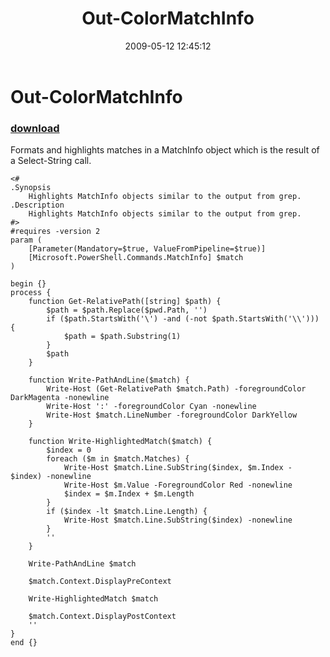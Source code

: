 ﻿---
pid:            1095
poster:         David Mohundro
title:          Out-ColorMatchInfo
date:           2009-05-12 12:45:12
format:         posh
parent:         0
parent:         0

---

# Out-ColorMatchInfo

### [download](1095.ps1)

Formats and highlights matches in a MatchInfo object which
is the result of a Select-String call.

```posh
<#
.Synopsis
	Highlights MatchInfo objects similar to the output from grep.
.Description
	Highlights MatchInfo objects similar to the output from grep.
#>
#requires -version 2
param ( 
	[Parameter(Mandatory=$true, ValueFromPipeline=$true)] 
	[Microsoft.PowerShell.Commands.MatchInfo] $match
)

begin {}
process { 
	function Get-RelativePath([string] $path) {
		$path = $path.Replace($pwd.Path, '')
		if ($path.StartsWith('\') -and (-not $path.StartsWith('\\'))) { 
			$path = $path.Substring(1) 
		}
		$path
	}

	function Write-PathAndLine($match) {
		Write-Host (Get-RelativePath $match.Path) -foregroundColor DarkMagenta -nonewline
		Write-Host ':' -foregroundColor Cyan -nonewline
		Write-Host $match.LineNumber -foregroundColor DarkYellow
	}

	function Write-HighlightedMatch($match) {
		$index = 0
		foreach ($m in $match.Matches) {
			Write-Host $match.Line.SubString($index, $m.Index - $index) -nonewline
			Write-Host $m.Value -ForegroundColor Red -nonewline
			$index = $m.Index + $m.Length
		}
		if ($index -lt $match.Line.Length) {
			Write-Host $match.Line.SubString($index) -nonewline
		}
		''
	}
	
	Write-PathAndLine $match

	$match.Context.DisplayPreContext

	Write-HighlightedMatch $match

	$match.Context.DisplayPostContext
	''
}
end {}
```
